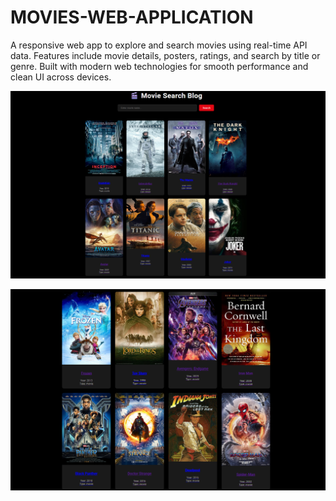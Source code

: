# MOVIES-WEB-APPLICATION
A responsive web app to explore and search movies using real-time API data. Features include movie details, posters, ratings, and search by title or genre. Built with modern web technologies for smooth performance and clean UI across devices.


![image alt](https://github.com/MOHAMMED-KHAJA-045/MOVIES-WEB-APPLICATION/blob/5467dcfb3846c274ac7552ca13c8e950c07e7972/MOVIES%20UI.png)



![image alt](https://github.com/MOHAMMED-KHAJA-045/MOVIES-WEB-APPLICATION/blob/2fdb33d615da80baf1b491bc2c81ea89c6deb490/UI.png)
